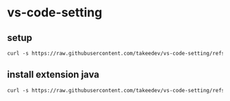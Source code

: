 # vs-code-setting

## setup
```markdown
curl -s https://raw.githubusercontent.com/takeedev/vs-code-setting/refs/heads/main/install.sh | /usr/bin/env sh
```

## install extension java
```markdown
curl -s https://raw.githubusercontent.com/takeedev/vs-code-setting/refs/heads/main/extensions/java/install-extension-java.sh | /usr/bin/env sh
```
